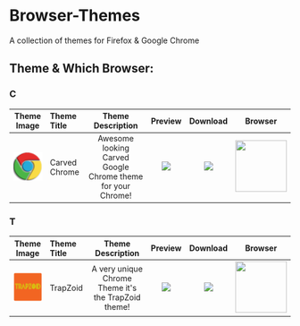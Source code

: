 # Browser-Themes
A collection of themes for Firefox &amp; Google Chrome

## Theme & Which Browser:

### C
Theme Image                   | Theme Title                  | Theme Description               | Preview             | Download              | Browser 
:------------------------: | :------------------------ | :------------------------: | :------------------------: | :------------------------: | :------------------------:
<a href='https://github.com/Technologx/Browser-Themes/tree/master/Google%20Chrome/Craved%20Chrome'><img src='https://github.com/Technologx/Browser-Themes/blob/master/Google%20Chrome/Craved%20Chrome/Carved_Chrome-icon.png?raw=true'></a>| Carved Chrome | Awesome looking Carved Google Chrome theme for your Chrome!| <img src='https://lh3.googleusercontent.com/aMvs7uyl679F-US1FRsqt2uu_y95D96CcbMKEd_jfgOD7toDezN9ghG231DFIyn2DtSXLY4Taw=s640-h400-e365-rw'> | <a href='http://adf.ly/1imS30' target='_blank'><img src='https://developer.chrome.com/webstore/images/ChromeWebStore_BadgeWBorder_v2_206x58.png'></a>| <img src='http://www.iconarchive.com/download/i61935/appicns/simplified-app/appicns-Chrome.ico' height='92px' width='92px'>

### T
Theme Image                   | Theme Title                  | Theme Description               | Preview             | Download              | Browser 
:------------------------: | :------------------------ | :------------------------: | :------------------------: | :------------------------: | :------------------------:
<a href='https://github.com/Technologx/Browser-Themes/tree/master/Google%20Chrome/TrapZoid'><img src='https://github.com/Technologx/Browser-Themes/blob/master/Google%20Chrome/TrapZoid/TrapZoid-Con.png?raw=true'></a>| TrapZoid | A very unique Chrome Theme it's the TrapZoid theme!| <img src='https://lh3.googleusercontent.com/gSFGuwkway5PAtTRq74KXxfxPzcSBZMbAxyPaKAyx8Zs3f3Ne6QWW1zS40NHZDSKeJpsQ-x3Xw=s640-h400-e365-rw'> | <a href='http://adf.ly/1imSvc' target='_blank'><img src='https://developer.chrome.com/webstore/images/ChromeWebStore_BadgeWBorder_v2_206x58.png'></a>| <img src='http://www.iconarchive.com/download/i61935/appicns/simplified-app/appicns-Chrome.ico' height='92px' width='92px'>
